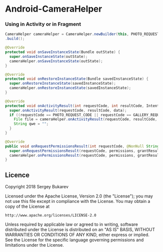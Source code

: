# Android-CameraHelper

### Using in Activity or in Fragment

```java
CameraHelper cameraHelper = CameraHelper.newBuilder(this, PHOTO_REQUEST_CODE, GALLERY_REQUEST_CODE, CAMERA_PERMISSION_CODE, STORAGE_PERMISSION_CODE)
.build();

@Override
protected void onSaveInstanceState(Bundle outState) {
  super.onSaveInstanceState(outState);
  cameraHelper.onSaveInstanceState(outState);
}

@Override
protected void onRestoreInstanceState(Bundle savedInstanceState) {
  super.onRestoreInstanceState(savedInstanceState);
  cameraHelper.onRestoreInstanceState(savedInstanceState);
}

@Override
protected void onActivityResult(int requestCode, int resultCode, Intent data) {
  super.onActivityResult(requestCode, resultCode, data);
  if ((requestCode == PHOTO_REQUEST_CODE || requestCode == GALLERY_REQUEST_CODE) && resultCode == RESULT_OK) {
    File file = cameraHelper.onActivityResult(requestCode, resultCode, data);
    String qwe = "";
  }
}

@Override
public void onRequestPermissionsResult(int requestCode, @NonNull String[] permissions, @NonNull int[] grantResults) {
  super.onRequestPermissionsResult(requestCode, permissions, grantResults);
  cameraHelper.onPermissionsResult(requestCode, permissions, grantResults);
}

```

Licence
-----------

Copyright 2018 Sergey Bukarev

Licensed under the Apache License, Version 2.0 (the "License");
you may not use this file except in compliance with the License.
You may obtain a copy of the License at

    http://www.apache.org/licenses/LICENSE-2.0

Unless required by applicable law or agreed to in writing, software
distributed under the License is distributed on an "AS IS" BASIS,
WITHOUT WARRANTIES OR CONDITIONS OF ANY KIND, either express or implied.
See the License for the specific language governing permissions and
limitations under the License.

